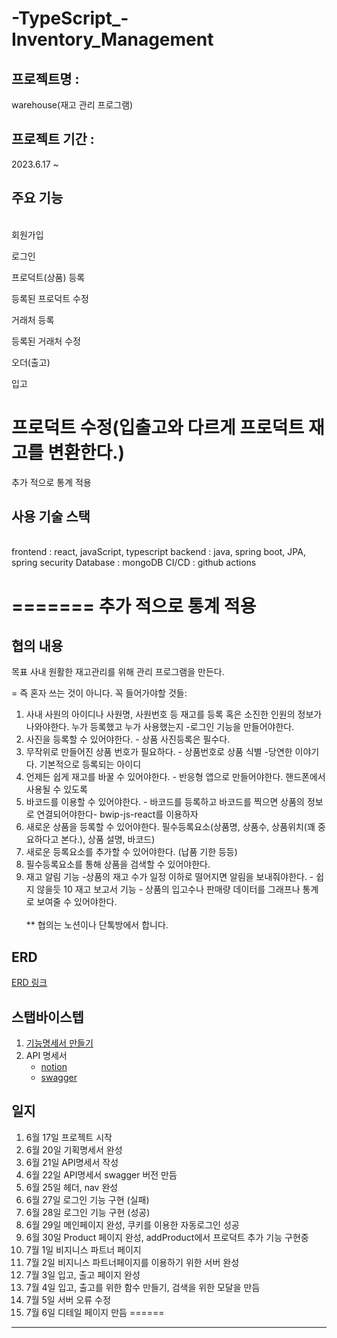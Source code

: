# -TypeScript\_-Inventory_Management

## 프로젝트명 :

warehouse(재고 관리 프로그램)

## 프로젝트 기간 :

2023.6.17 ~

## 주요 기능

<br>
회원가입

로그인

프로덕트(상품) 등록

등록된 프로덕트 수정

거래처 등록

등록된 거래처 수정

오더(출고)

입고

# 프로덕트 수정(입출고와 다르게 프로덕트 재고를 변환한다.)

추가 적으로 통계 적용

## 사용 기술 스택

<br>
frontend : react, javaScript, typescript
backend : java, spring boot, JPA, spring security  
Database : mongoDB  
CI/CD : github actions

=======
추가 적으로 통계 적용
=======

## 협의 내용

목표 사내 원활한 재고관리를 위해 관리 프로그램을 만든다.

= 즉 혼자 쓰는 것이 아니다.
꼭 들어가야할 것들:

1. 사내 사원의 아이디나 사원명, 사원번호 등 재고를 등록 혹은 소진한 인원의 정보가 나와야한다. 누가 등록했고 누가 사용했는지 -로그인 기능을 만들어야한다.
2. 사진을 등록할 수 있어야한다. - 상품 사진등록은 필수다.
3. 무작위로 만들어진 상품 번호가 필요하다. - 상품번호로 상품 식별 -당연한 이야기다. 기본적으로 등록되는 아이디
4. 언제든 쉽게 재고를 바꿀 수 있어야한다. - 반응형 앱으로 만들어야한다. 핸드폰에서 사용될 수 있도록
5. 바코드를 이용할 수 있어야한다. - 바코드를 등록하고 바코드를 찍으면 상품의 정보로 연결되어야한다- bwip-js-react를 이용하자
6. 새로운 상품을 등록할 수 있어야한다. 필수등록요소(상품명, 상품수, 상품위치(꽤 중요하다고 본다.), 상품 설명, 바코드)
7. 새로운 등록요소를 추가할 수 있어야한다. (납품 기한 등등)
8. 필수등록요소를 통해 상품을 검색할 수 있어야한다.
9. 재고 알림 기능 -상품의 재고 수가 일정 이하로 떨어지면 알림을 보내줘야한다. - 쉽지 않을듯
   10 재고 보고서 기능 - 상품의 입고수나 판매량 데이터를 그래프나 통계로 보여줄 수 있어야한다.
   <br>  
   \*\* 협의는 노션이나 단톡방에서 합니다.

## ERD

[ERD 링크](https://dbdiagram.io/d/648bf257722eb77494101b6d)

## 스탭바이스텝

1. [기능명세서 만들기](https://github.com/samdo91/TypeScript_Inventory_Management/blob/master/client/%EA%B8%B0%EB%8A%A5%EB%AA%85%EC%84%B8%EC%84%9C.md)
2. API 명세서
   - [notion](https://amusing-side-256.notion.site/API-63c1a3c2d99b475fa8b61da97f73b593?pvs=4)
   - [swagger](https://app.swaggerhub.com/apis/samdo91/wareHouse_API/1.0.0#/)

## 일지

1. 6월 17일 프로젝트 시작
2. 6월 20일 기획명세서 완성
3. 6월 21일 API명세서 작성
4. 6월 22일 API명세서 swagger 버전 만듬
5. 6월 25일 헤더, nav 완성
6. 6월 27일 로그인 기능 구현 (실패)
7. 6월 28일 로그인 기능 구현 (성공)
8. 6월 29일 메인페이지 완성, 쿠키를 이용한 자동로그인 성공
9. 6월 30일 Product 페이지 완성, addProduct에서 프로덕트 추가 기능 구현중
10. 7월 1일 비지니스 파트너 페이지
11. 7월 2일 비지니스 파트너페이지를 이용하기 위한 서버 완성
12. 7월 3일 입고, 출고 페이지 완성
13. 7월 4일 입고, 출고를 위한 함수 만들기, 검색을 위한 모달을 만듬
14. 7월 5일 서버 오류 수정
15. 7월 6일 디테일 페이지 만듬
======

---
